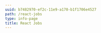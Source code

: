 ```yaml
---
uuid: b7482970-ef2c-11e9-a170-b1f1706e4527
path: /react-jobs
type: info-page
title: React Jobs
---
```


